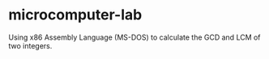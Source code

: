# microcomputer-lab
Using x86 Assembly Language (MS-DOS) to calculate the GCD and LCM of two integers.
